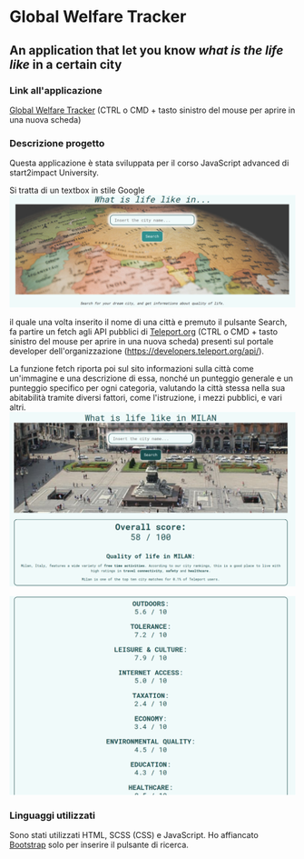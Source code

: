 # Global Welfare Tracker
## An application that let you know *what is the life like* in a certain city

### Link all'applicazione
[Global Welfare Tracker](https://global-welfare-tracker.netlify.app/) (CTRL o CMD + tasto sinistro del mouse 
per aprire in una nuova scheda)

### Descrizione progetto
Questa applicazione è stata sviluppata per il corso JavaScript advanced di start2impact University.

Si tratta di un textbox in stile Google
![application-screenshot](/assets/img/application-screenshot1.png?raw=true "Optional Title")

il quale una volta inserito il nome di una città e premuto il pulsante Search, fa partire un fetch 
agli API pubblici di [Teleport.org](https://teleport.org/) (CTRL o CMD + tasto sinistro del mouse 
per aprire in una nuova scheda) presenti sul portale developer dell'organizzazione (https://developers.teleport.org/api/).

La funzione fetch riporta poi sul sito informazioni sulla città come un'immagine e una descrizione di essa, nonché un punteggio generale
e un punteggio specifico per ogni categoria, valutando la città stessa nella sua abitabilità tramite diversi fattori, come l'istruzione,
i mezzi pubblici, e vari altri.
![application-screenshot](/assets/img/application-screenshot2.png?raw=true "Optional Title")

![application-screenshot](/assets/img/application-screenshot3.png?raw=true "Optional Title")

### Linguaggi utilizzati
Sono stati utilizzati HTML, SCSS (CSS) e JavaScript. Ho affiancato [Bootstrap](https://getbootstrap.com/) solo per inserire il pulsante di ricerca.


